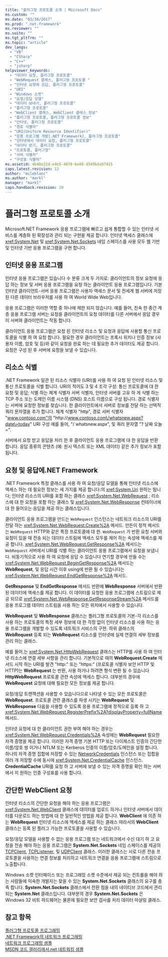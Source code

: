 ```yaml
---
title: "플러그형 프로토콜 소개 | Microsoft Docs"
ms.custom: ""
ms.date: "03/30/2017"
ms.prod: ".net-framework"
ms.reviewer: ""
ms.suite: ""
ms.tgt_pltfrm: ""
ms.topic: "article"
dev_langs: 
  - "VB"
  - "CSharp"
  - "C++"
  - "jsharp"
helpviewer_keywords: 
  - "데이터 요청, 플러그형 프로토콜"
  - "WebRequest 클래스, 플러그형 프로토콜 "
  - "인터넷 요청에 응답, 플러그형 프로토콜"
  - "URI"
  - "Windows 소켓"
  - "요청/응답 모델"
  - "데이터 보내기, 플러그형 프로토콜"
  - "플러그형 프로토콜"
  - "WebClient 클래스, WebClient 클래스 정보"
  - "플러그형 프로토콜, 플러그형 프로토콜 정보"
  - "인터넷, 플러그형 프로토콜"
  - "경로 식별자"
  - "URI(Uniform Resource Identifier)"
  - "응용 프로그램 개발[.NET Framework], 플러그형 프로토콜"
  - "인터넷에서 데이터 요청, 플러그형 프로토콜"
  - "데이터 받기, 플러그형 프로토콜"
  - "프로토콜, 플러그형"
  - "서버 식별자"
  - "구성표 식별자"
ms.assetid: 4b48e22d-e4e5-48f0-be80-d549bda97415
caps.latest.revision: 12
author: "mcleblanc"
ms.author: "markl"
manager: "markl"
caps.handback.revision: 10
---
```

# 플러그형 프로토콜 소개
Microsoft.NET Framework 응용 프로그램에 빠르고 쉽게 통합할 수 있는 인터넷 서비스를 계층화 된 확장성과 관리 되는 구현을 제공 합니다.  인터넷 액세스 클래스에 <xref:System.Net> 및 <xref:System.Net.Sockets> 네임 스페이스를 사용 모두 웹 기반 및 인터넷 기반 응용 프로그램을 구현 합니다.  
  
## 인터넷 응용 프로그램  
 인터넷 응용 프로그램은 있습니다 수 분류 크게 두 가지로: 클라이언트의 정보 요청에 응답 하는 정보 및 서버 응용 프로그램을 요청 하는 클라이언트 응용 프로그램입니다.  기본 인터넷 클라이언트\-서버 응용 프로그램은 사용자 액세스 문서 및 전세계 웹 서버에 저장 된 다른 데이터 브라우저를 사용 하 여 World Wide Web입니다.  
  
 응용 프로그램은 이러한 역할 중 하나에 제한 되지 않습니다. 예를 들어, 친숙 한 중간 계층 응용 프로그램 서버는 요청을 클라이언트의 요청 데이터를 다른 서버에서 응답 경우이 서버와 클라이언트는 작동 합니다.  
  
 클라이언트 응용 프로그램은 요청 된 인터넷 리소스 및 요청과 응답에 사용할 통신 프로토콜을 식별 하 여 요청 합니다.  필요한 경우 클라이언트는 프록시 위치나 인증 정보 \(사용자 이름, 암호 및 등\)와 같이 요청을 완료 하는 데 필요한 추가 데이터도 제공 합니다.  요청은 구성 된 후 서버에 요청을 보낼 수 있습니다.  
  
## 리소스 식별  
 .NET Framework 일관 된 리소스 식별자 \(URI\)를 사용 하 여 요청 된 인터넷 리소스 및 통신 프로토콜을 식별 합니다.  URI의 적어도 3 및 4 조각 구성: 통신 프로토콜에 대 한 요청 및 응답; 식별 하는 체계 식별자 서버 식별자, 인터넷 서버를 고유 하 게 식별 하는 TCP 주소 또는 도메인 이름 시스템 \(DNS\) 호스트 이름으로 구성 됩니다. 경로 식별자는 서버에 요청한 정보를 찾습니다. 한 클라이언트에서 서버로 정보를 전달 하는 선택적 쿼리 문자열을 추가 합니다.  체계 식별자 "http", 경로 서버 식별자 "www.contoso.com"의 "http:\/\/www.contoso.com\/whatsnew.aspx?date\=today" URI 구성 예를 들어, "\/ whatsnew.aspx", 및 쿼리 문자열 "? 날짜 오늘 \=".  
  
 서버에서 요청 받고 응답을 처리 한 후 클라이언트 응용 프로그램에 대 한 응답을 반환 합니다.  응답 종류의 콘텐츠 \(예: 원시 텍스트 또는 XML 데이터\) 같은 추가 정보가 포함 됩니다.  
  
## 요청 및 응답에.NET Framework  
 .NET Framework 특정 클래스를 사용 하 여 요청\/응답 모델을 통해 인터넷 리소스에 액세스 하는 데 필요한 정보는 세 가지를 제공 합니다:의 <xref:System.Uri> 원하는 됩니다; 인터넷 리소스의 URI를 포함 하는 클래스 <xref:System.Net.WebRequest> ; 리소스에 대 한 요청을 포함 하는 클래스 및 <xref:System.Net.WebResponse> 컨테이너에 대 한 들어오는 응답을 제공 하는 클래스입니다.  
  
 클라이언트 응용 프로그램을 만드는 `WebRequest` 인스턴스는 네트워크 리소스의 URI를 전달 하는 <xref:System.Net.WebRequest.Create%2A> 메서드.  만든이 정적 메서드는 `WebRequest` HTTP와 같은 특정 프로토콜에 대 한.  `WebRequest` 가 반환 요청 서버와 요청이 있을 때 전송 되는 데이터 스트림에 액세스 모두를 제어 하는 속성에 액세스를 제공 합니다.  <xref:System.Net.WebRequest.GetResponse%2A> 메서드는 `WebRequest` 서버에서 URI를 식별 하는 클라이언트 응용 프로그램에서 요청을 보냅니다.  비동기적으로 사용 하 여 요청에 응답 수 있습니다 연기할 경우에 만들 수는 <xref:System.Net.WebRequest.BeginGetResponse%2A> 메서드는  **WebRequest**, 및 응답 시간 이후 using에 반환 될 수 있습니다는 <xref:System.Net.WebRequest.EndGetResponse%2A> 메서드.  
  
 **GetResponse**  및  **EndGetResponse** 메서드 반환에  **WebResponse** 서버에서 반환 된 데이터에 액세스를 제공 합니다.  이 데이터를 요청한 응용 프로그램에 스트림으로 제공 되므로 <xref:System.Net.WebResponse.GetResponseStream%2A> 메서드를 응용 프로그램 데이터 스트림을 사용 하는 모든 위치에서 사용할 수 있습니다.  
  
 **WebRequest** 및  **WebResponse** 클래스는 플러그형 프로토콜의 기본\-각 리소스를 사용 하는 프로토콜의 특정 세부 정보에 대 한 걱정 없이 인터넷 리소스를 사용 하는 응용 프로그램을 개발할 수 있도록 네트워크 서비스의 구현.  하위 클래스의  **WebRequest** 등록 되는  **WebRequest** 리소스를 인터넷에 실제 연결의 세부 정보를 관리 하는 클래스.  
  
 예를 들어,는 <xref:System.Net.HttpWebRequest> 클래스는 HTTP를 사용 하 여 인터넷 리소스에 연결 세부 사항을 관리 합니다.  기본적으로 때의  **WebRequest.Create** 메서드 시작 하는 URI를 발견 "http:" 또는 "https:" \(프로토콜 식별자 보안 HTTP 및 HTTP\)는  **WebRequest** 는 반환, 사용 하거나 하려면 형식 변환 될 수 있습니다  **HttpWebRequest** 프로토콜 관련 속성에 액세스 합니다.  대부분의 경우에  **WebRequest** 요청에 대해 필요한 모든 정보를 제공 합니다.  
  
 요청\/응답 트랜잭션을 사용할 수 있습니다으로 나타낼 수 있는 모든 프로토콜은  **WebRequest**.  프로토콜 관련 클래스를 파생 시키는  **WebRequest** 및  **WebResponse**  다음을 사용할 수 있도록 응용 프로그램에 정적으로 등록 하 고 <xref:System.Net.WebRequest.RegisterPrefix%2A?displayProperty=fullName> 메서드.  
  
 인터넷 요청에 대 한 클라이언트 권한 부여 해야 하는 경우는 <xref:System.Net.WebRequest.Credentials%2A> 속성에는  **WebRequest** 필요한 자격 증명을 제공 합니다.  이러한 자격 증명 기본 HTTP 또는 다이제스트 인증의 간단한 이름\/암호 쌍 이거나 NTLM 또는 Kerberos 인증의 이름\/암호\/도메인을 설정 합니다.  하나의 자격 증명 집합에 저장할 수 있는  [NetworkCredentials](frlrfsystemnetnetworkcredentialclasstopic) 인스턴스 또는 집합을 여러 개 저장할 수에 동시에 <xref:System.Net.CredentialCache> 인스턴스.  **CredentialCache** URI를 요청 하 고 서버에 보낼 수 있는 자격 증명을 확인 하는 서버에서 지 원하는 인증 구성표를 사용 합니다.  
  
## 간단한 WebClient 요청  
 인터넷 리소스의 간단한 요청을 해야 하는 응용 프로그램은 <xref:System.Net.WebClient> 클래스에 데이터를 업로드 하거나 인터넷 서버에서 데이터를 다운로드 하는 방법에 대 한 일반적인 방법을 제공 합니다.  **WebClient** 에 의존 하는  **WebRequest** 인터넷 리소스에 액세스를 제공 하는 클래스 따라서의  **WebClient** 클래스는 등록 된 플러그 가능한 프로토콜을 사용할 수 있습니다.  
  
 요청\/응답 모델을 사용할 수 없는 응용 프로그램 또는 네트워크에서 수신 대기 하 고 요청을 전송 해야 하는 응용 프로그램은  **System.Net.Sockets** 네임 스페이스를 제공의  [TCPClient](frlrfsystemnetsocketstcpclientclasstopic),  [TCPListener](frlrfsystemnetsocketstcplistenerclasstopic), 및  [UDPClient](frlrfsystemnetsocketsudpclientclasstopic) 클래스.  이러한 클래스는 서로 다른 전송 프로토콜을 사용하는 연결 정보를 처리하고 네트워크 연결을 응용 프로그램에 스트림으로 노출합니다.  
  
 Windows 소켓 인터페이스 또는 프로그래밍 소켓 수준에서 제공 되는 컨트롤을 해야 하는 사람들에 익숙한 개발자는 찾을 수 있는  **System.Net.Sockets** 클래스의 요구를 충족 합니다.  **System.Net.Sockets** 클래스에서 전환 점을 내의 네이티브 코드에서 관리 되는  **System.Net** 클래스입니다.  대부분의 경우  **System.Net.Sockets** 은 Windows 32 비트 하드웨어는 물론에 필요한 보안 검사를 처리 데이터 마샬링 클래스.  
  
## 참고 항목  
 [플러그형 프로토콜 프로그래밍](../../../docs/framework/network-programming/programming-pluggable-protocols.md)   
 [.NET Framework의 네트워크 프로그래밍](../../../docs/framework/network-programming/index.md)   
 [네트워크 프로그래밍 샘플](../../../docs/framework/network-programming/network-programming-samples.md)   
 [MSDN 코드 갤러리에서.net 네트워킹 샘플](http://code.msdn.microsoft.com/Wiki/View.aspx?ProjectName=nclsamples)
